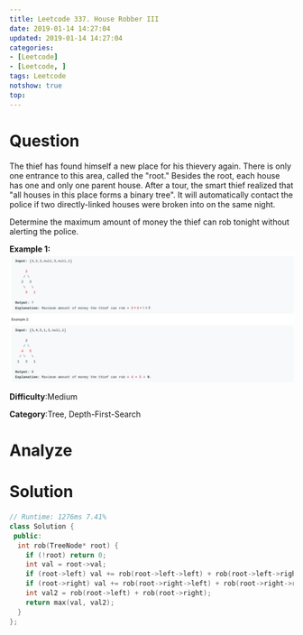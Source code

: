 ```yaml
---
title: Leetcode 337. House Robber III
date: 2019-01-14 14:27:04
updated: 2019-01-14 14:27:04
categories: 
- [Leetcode]
- [Leetcode, ]
tags: Leetcode
notshow: true
top:
---
```


# Question

The thief has found himself a new place for his thievery again. There is only one entrance to this area, called the "root." Besides the root, each house has one and only one parent house. After a tour, the smart thief realized that "all houses in this place forms a binary tree". It will automatically contact the police if two directly-linked houses were broken into on the same night.

Determine the maximum amount of money the thief can rob tonight without alerting the police.

**Example 1:**
![](/images/in-post/2019-01-14-Leetcode-337-House-Robber-III/2019-01-14-14-27-51.png)

**Difficulty**:Medium

**Category**:Tree, Depth-First-Search

<!-- more -->

# Analyze

# Solution

<!-- TODO: You need to find a better solution to do this question. -->

```cpp
// Runtime: 1276ms 7.41%
class Solution {
 public:
  int rob(TreeNode* root) {
    if (!root) return 0;
    int val = root->val;
    if (root->left) val += rob(root->left->left) + rob(root->left->right);
    if (root->right) val += rob(root->right->left) + rob(root->right->right);
    int val2 = rob(root->left) + rob(root->right);
    return max(val, val2);
  }
};
```



